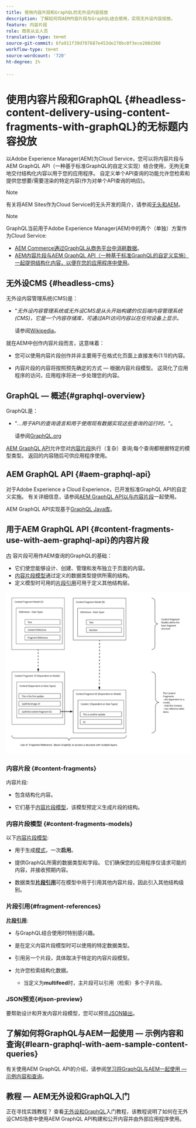 ```yaml
---
title: 使用内容片段和GraphQL的无外设内容投放
description: 了解如何将AEM内容片段与GraphQL结合使用，实现无外设内容投放。
feature: 内容片段
role: 商务从业人员
translation-type: tm+mt
source-git-commit: 6fa911f39d707687e453de270bc0f3ece208d380
workflow-type: tm+mt
source-wordcount: '720'
ht-degree: 1%

---
```



# 使用内容片段和GraphQL {#headless-content-delivery-using-content-fragments-with-graphQL}的无标题内容投放

以Adobe Experience Manager(AEM)为Cloud Service，您可以将内容片段与AEM GraphQL API（一种基于标准GraphQL的自定义实现）结合使用，无拘无束地交付结构化内容以用于您的应用程序。 自定义单个API查询的功能允许您检索和提供您想要/需要渲染的特定内容(作为对单个API查询的响应)。

>[!NOTE]
>
>有关将AEM Sites作为Cloud Service的无头开发的简介，请参阅[无头和AEM](/help/implementing/developing/headless/introduction.md)。

>[!NOTE]
>
>GraphQL当前用于Adobe Experience Manager(AEM)中的两个（单独）方案作为Cloud Service:
>
>* [AEM Commerce通过GraphQL从商务平台中消耗数据](/help/commerce-cloud/architecture/magento.md)。
>* [AEM内容片段与AEM GraphQL API（一种基于标准GraphQL的自定义实施）一起提供结构化内容，以便在您的应用程序中使用](/help/assets/content-fragments/graphql-api-content-fragments.md)。


## 无外设CMS {#headless-cms}

无外设内容管理系统(CMS)是：

* &quot;*无外设内容管理系统或无外设CMS是从头开始构建的仅后端内容管理系统(CMS)，它是一个内容存储库，可通过API访问内容以在任何设备上显示。*

   请参阅[Wikipedia](https://en.wikipedia.org/wiki/Headless_content_management_system)。

就在AEM中创作内容片段而言，这意味着：

* 您可以使用内容片段创作并非主要用于在格式化页面上直接发布(1:1)的内容。

* 内容片段的内容将按照预先确定的方式 — 根据内容片段模型。 这简化了应用程序的访问，应用程序将进一步处理您的内容。

## GraphQL — 概述{#graphql-overview}

GraphQL是：

* &quot;*...用于API的查询语言和用于使用现有数据实现这些查询的运行时。*&quot;。

   请参阅[GraphQL.org](https://graphql.org)

[AEM GraphQL API](#aem-graphql-api)允许您对[内容片段](/help/assets/content-fragments/content-fragments.md)执行（复杂）查询;每个查询都根据特定的模型类型。 返回的内容随后可供应用程序使用。

## AEM GraphQL API {#aem-graphql-api}

对于Adobe Experience a Cloud Experience，已开发标准GraphQL API的自定义实施。 有关详细信息，请参阅[AEM GraphQL API以与内容片段](/help/assets/content-fragments/graphql-api-content-fragments.md)一起使用。

AEM GraphQL API实现基于[GraphQL Java库](https://graphql.org/code/#java)。

## 用于AEM GraphQL API {#content-fragments-use-with-aem-graphql-api}的内容片段

[内](#content-fragments) 容片段可用作AEM查询的GraphQL的基础：

* 它们使您能够设计、创建、管理和发布独立于页面的内容。
* [内容片段模型](#content-fragments-models)通过定义的数据类型提供所需的结构。
* 定义模型时可用的[片段引用](#fragment-references)可用于定义其他结构层。

![与GraphQLContent片段一起使](assets/cfm-nested-01.png "用的内容片段与GraphQL一起使用")

### 内容片段 {#content-fragments}

内容片段:

* 包含结构化内容。

* 它们基于[内容片段模型](#content-fragments-models)，该模型预定义生成片段的结构。

### 内容片段模型 {#content-fragments-models}

以下[内容片段模型](/help/assets/content-fragments/content-fragments-models.md):

* 用于生成[模式](https://graphql.org/learn/schema/)，一次&#x200B;**启用**。

* 提供GraphQL所需的数据类型和字段。 它们确保您的应用程序仅请求可能的内容，并接收预期内容。

* 数据类型&#x200B;**[片段引用](#fragment-references)**&#x200B;可在模型中用于引用其他内容片段，因此引入其他结构级别。

### 片段引用{#fragment-references}

**[片段引用](/help/assets/content-fragments/content-fragments-models.md#fragment-reference-nested-fragments)**:

* 与GraphQL结合使用时特别感兴趣。

* 是在定义内容片段模型时可以使用的特定数据类型。

* 引用另一个片段，具体取决于特定的内容片段模型。

* 允许您检索结构化数据。

   * 当定义为&#x200B;**multifeed**&#x200B;时，主片段可以引用（检索）多个子片段。

### JSON预览{#json-preview}

要帮助设计和开发内容片段模型，您可以预览[JSON输出](/help/assets/content-fragments/content-fragments-json-preview.md)。

## 了解如何将GraphQL与AEM一起使用 — 示例内容和查询{#learn-graphql-with-aem-sample-content-queries}

有关使用AEM GraphQL API的介绍，请参阅[学习将GraphQL与AEM一起使用 — 示例内容和查询](/help/assets/content-fragments/content-fragments-graphql-samples.md)。

## 教程 — AEM无外设和GraphQL入门

正在寻找实践教程？ 查看[无外设和GraphQL](https://experienceleague.adobe.com/docs/experience-manager-learn/getting-started-with-aem-headless/graphql/overview.html)入门教程，该教程说明了如何在无外设CMS场景中使用AEM GraphQL API构建和公开内容并由外部应用程序使用。